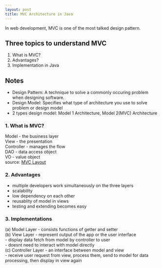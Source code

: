 ```yaml
---
layout: post
title: MVC Architecture in Java
---
```


In web development, MVC is one of the most talked design pattern.  

## Three topics to understand MVC  
1. What is MVC?  
2. Advantages?  
3. Implementation in Java  

## Notes  
- Design Pattern: A technique to solve a commonly occuring problem when designing software.  
- Design Model: Specifies what type of architecture you use to solve problem or design model  
- 2 types design model: Model 1 Architecture, Model 2(MVC) Architecture  

### 1. What is MVC?  
Model - the business layer  
View - the presentation  
Controller - manages the flow  
DAO - data access object  
VO - value object  
source: [MVC Layout](https://d1jnx9ba8s6j9r.cloudfront.net/blog/wp-content/uploads/2019/08/MVC-1-768x306.png)  

### 2. Advantages  
- multiple developers work simultaneously on the three layers  
- scalability  
- low dependency on each other  
- reusablity of model in views  
- testing and extending becomes easy  
  
### 3. Implementations  
(a) Model Layer - consists functions of getter and setter  
(b) View Layer - represent output of the app or the user interface  
               - display data fetch from model by controller to user  
               - doesnt need to interact with model directly  
(c) Controller Layer - an interface between model and view  
                     - receive user request from view, process them, send to model for data processing, then display in view again  
